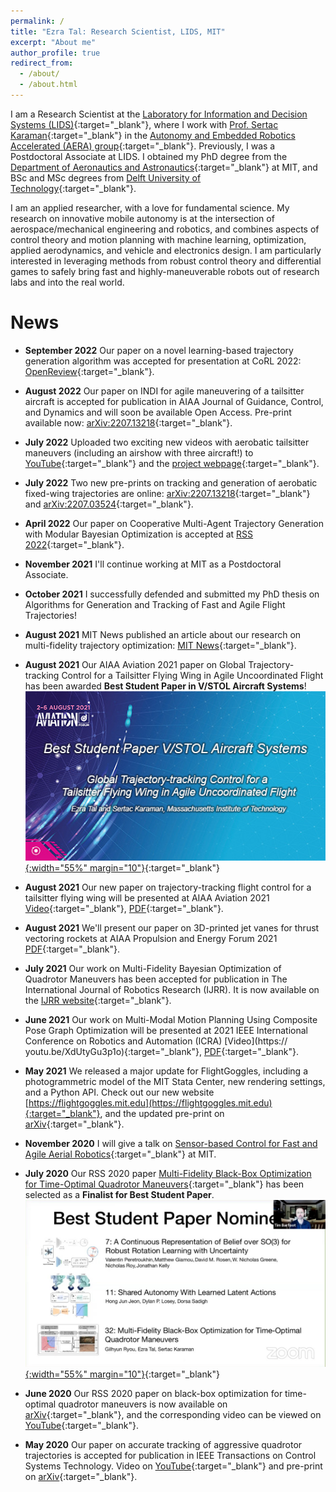 ```yaml
---
permalink: /
title: "Ezra Tal: Research Scientist, LIDS, MIT"
excerpt: "About me"
author_profile: true
redirect_from: 
  - /about/
  - /about.html
---
```


I am a Research Scientist at the [Laboratory for Information and Decision Systems (LIDS)](https://lids.mit.edu){:target="_blank"}, where I work with [Prof. Sertac Karaman](http://karaman.mit.edu/){:target="_blank"} in the [Autonomy and Embedded Robotics Accelerated (AERA) group](http://aera.mit.edu/){:target="_blank"}. Previously, I was a Postdoctoral Associate at LIDS. I obtained my PhD degree from the [Department of Aeronautics and Astronautics](https://aeroastro.mit.edu){:target="_blank"} at MIT, and BSc and MSc degrees from [Delft University of Technology](https://www.tudelft.nl){:target="_blank"}.

I am an applied researcher, with a love for fundamental science.
My research on innovative mobile autonomy is at the intersection of aerospace/mechanical engineering and robotics, and
combines aspects of control theory and motion planning with machine learning, optimization, applied aerodynamics, and vehicle and electronics design.
I am particularly interested in leveraging methods from robust control theory and differential games to safely bring fast and highly-maneuverable robots out of research labs and into the real world.


News
======
<!-- * **October 2022** We'll present our recent work on Trajectory Generation and Tracking for an Agile Fixed-Wing VTOL Aircraft at IROS in the [Workshop on Agile Robotics: Perception, Learning, Planning, and Control](https://wp.nyu.edu/workshopiros2022agilerobotics/){:target="_blank"}. -->

* **September 2022** Our paper on a novel learning-based trajectory generation algorithm was accepted for presentation at CoRL 2022: [OpenReview](https://openreview.net/forum?id=ZJYbW8Cwys){:target="_blank"}.

* **August 2022** Our paper on INDI for agile maneuvering of a tailsitter aircraft is accepted for publication in AIAA Journal of Guidance, Control, and Dynamics and will soon be available Open Access. Pre-print available now: [arXiv:2207.13218](https://arxiv.org/abs/2207.13218){:target="_blank"}.

* **July 2022** Uploaded two exciting new videos with aerobatic tailsitter maneuvers (including an airshow with three aircraft!) to [YouTube](https://youtu.be/PLjN2UNz8Mg){:target="_blank"} and the [project webpage](https://aera.mit.edu/projects/aerobatic-maneuvers-for-fixed-wing-vtol-aircraft){:target="_blank"}.

* **July 2022** Two new pre-prints on tracking and generation of aerobatic fixed-wing trajectories are online: [arXiv:2207.13218](https://arxiv.org/abs/2207.13218){:target="_blank"} and [arXiv:2207.03524](https://arxiv.org/abs/2207.03524){:target="_blank"}.

* **April 2022** Our paper on Cooperative Multi-Agent Trajectory Generation with Modular Bayesian Optimization is accepted at [RSS 2022](https://roboticsconference.org/program/papers/060/){:target="_blank"}.

* **November 2021** I'll continue working at MIT as a Postdoctoral Associate.

* **October 2021** I successfully defended and submitted my PhD thesis on Algorithms for Generation and Tracking of Fast and Agile Flight Trajectories!

* **August 2021** MIT News published an article about our research on multi-fidelity trajectory optimization: [MIT News](https://news.mit.edu/2021/drones-speed-route-system-0810){:target="_blank"}.

* **August 2021** Our AIAA Aviation 2021 paper on Global Trajectory-tracking Control for a Tailsitter Flying Wing in Agile Uncoordinated Flight has been awarded **Best Student Paper in V/STOL Aircraft Systems**!  
[![image](/images/vstol.jpeg){:width="55%" margin="10"}](/images/vstol.jpeg){:target="_blank"}

* **August 2021** Our new paper on trajectory-tracking flight control for a tailsitter flying wing will be presented at AIAA Aviation 2021 [Video](https://youtu.be/tGQO-6DPT1M){:target="_blank"}, [PDF](/files/TalKaraman_Aviation2021.pdf){:target="_blank"}.

* **August 2021** We'll present our paper on 3D-printed jet vanes for thrust vectoring rockets at AIAA Propulsion and Energy Forum 2021 [PDF](/files/BibersteinTalKaraman_PropEnergy2021.pdf){:target="_blank"}.

* **July 2021** Our work on Multi-Fidelity Bayesian Optimization of Quadrotor Maneuvers has been accepted for publication in The International Journal of Robotics Research (IJRR). It is now available on the [IJRR website](https://doi.org/10.1177%2F02783649211033317){:target="_blank"}.

* **June 2021** Our work on Multi-Modal Motion Planning Using Composite Pose Graph Optimization will be presented at 2021 IEEE International Conference on Robotics and Automation (ICRA) [Video](https://
youtu.be/XdUtyGu3p1o){:target="_blank"}, [PDF](https://arxiv.org/pdf/2107.02384.pdf){:target="_blank"}.

* **May 2021** We released a major update for FlightGoggles, including a photogrammetric model of the MIT Stata Center, new rendering settings, and a Python API. Check out our new website [https://flightgoggles.mit.edu](https://flightgoggles.mit.edu){:target="_blank"},  and the updated pre-print on [arXiv](https://arxiv.org/abs/1905.11377){:target="_blank"}.

* **November 2020** I will give a talk on [Sensor-based Control for Fast and Agile Aerial Robotics](https://lids.mit.edu/news-and-events/events/sensor-based-control-fast-and-agile-aerial-robotics){:target="_blank"} at MIT.

* **July 2020** Our RSS 2020 paper [Multi-Fidelity Black-Box Optimization for Time-Optimal Quadrotor Maneuvers](https://roboticsconference.org/program/papers/32/){:target="_blank"} has been selected as a **Finalist for Best Student Paper**.  
[![image](/images/rss_beststudentpaper_nominees.jpeg){:width="55%" margin="10"}](/images/rss_beststudentpaper_nominees.jpeg){:target="_blank"}

* **June 2020** Our RSS 2020 paper on black-box optimization for time-optimal quadrotor maneuvers is now available on [arXiv](https://arxiv.org/abs/2006.02513){:target="_blank"}, and the corresponding video can be viewed on [YouTube](https://youtu.be/igwULi_H1Kg){:target="_blank"}.
 
* **May 2020** Our paper on accurate tracking of aggressive quadrotor trajectories is accepted for publication in IEEE Transactions on Control Systems Technology. Video on [YouTube](https://youtu.be/K15lNBAKDCs){:target="_blank"} and pre-print on [arXiv](https://arxiv.org/abs/1809.04048){:target="_blank"}.